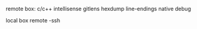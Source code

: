 remote box:
    c/c++ intellisense
    gitlens
    hexdump
    line-endings
    native debug

local box
    remote -ssh